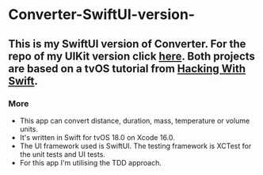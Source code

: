 # Converter-SwiftUI-version-

## This is my SwiftUI version of Converter. For the repo of my UIKit version click [here](https://github.com/steven-hill/Converter). Both projects are based on a tvOS tutorial from [Hacking With Swift](https://www.hackingwithswift.com/articles/110/build-a-unit-converter-for-tvos).

### More
- This app can convert distance, duration, mass, temperature or volume units. 
- It's written in Swift for tvOS 18.0 on Xcode 16.0.
- The UI framework used is SwiftUI. The testing framework is XCTest for the unit tests and UI tests.
- For this app I'm utilising the TDD approach.

